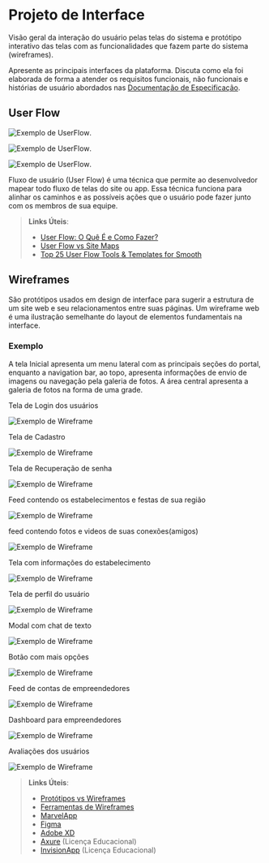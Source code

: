 
# Projeto de Interface

Visão geral da interação do usuário pelas telas do sistema e protótipo interativo das telas com as funcionalidades que fazem parte do sistema (wireframes).

 Apresente as principais interfaces da plataforma. Discuta como ela foi elaborada de forma a atender os requisitos funcionais, não funcionais e histórias de usuário abordados nas <a href="2-Especificação do Projeto.md"> Documentação de Especificação</a>.

## User Flow

![Exemplo de UserFlow](Flowchart1.jpg).

![Exemplo de UserFlow](Flowchart2.jpg).


![Exemplo de UserFlow](Flowchart3.jpg).


Fluxo de usuário (User Flow) é uma técnica que permite ao desenvolvedor mapear todo fluxo de telas do site ou app. Essa técnica funciona para alinhar os caminhos e as possíveis ações que o usuário pode fazer junto com os membros de sua equipe.

> **Links Úteis**:
> - [User Flow: O Quê É e Como Fazer?](https://medium.com/7bits/fluxo-de-usu%C3%A1rio-user-flow-o-que-%C3%A9-como-fazer-79d965872534)
> - [User Flow vs Site Maps](http://designr.com.br/sitemap-e-user-flow-quais-as-diferencas-e-quando-usar-cada-um/)
> - [Top 25 User Flow Tools & Templates for Smooth](https://www.mockplus.com/blog/post/user-flow-tools)


## Wireframes

São protótipos usados em design de interface para sugerir a estrutura de um site web e seu relacionamentos entre suas páginas. Um wireframe web é uma ilustração semelhante do layout de elementos fundamentais na interface.

### Exemplo

A tela Inicial apresenta um menu lateral com as principais seções do portal, enquanto a navigation bar, ao topo, apresenta informações de envio de imagens ou navegação pela galeria de fotos. A área central apresenta a galeria de fotos na forma de uma grade.

Tela de Login dos usuários

![Exemplo de Wireframe](src/arquivos_html/teladeloggin.JPG)
  
  Tela de Cadastro

  
![Exemplo de Wireframe](cadastro.JPG)
  
  Tela de Recuperação de senha

![Exemplo de Wireframe](telarecuperação.JPG)
  
  Feed contendo os estabelecimentos e festas de sua região

![Exemplo de Wireframe](feedsrole.JPG)
  
  feed contendo fotos e videos de suas conexões(amigos)

![Exemplo de Wireframe](feedconexões.JPG)
  
  Tela com informações do estabelecimento

![Exemplo de Wireframe](informaçoesestabelecimento.JPG)

  Tela de perfil do usuário
  
![Exemplo de Wireframe](perfilusuario.JPG)

  Modal com chat de texto
  
![Exemplo de Wireframe](modalchat.JPG)

  Botão com mais opções

![Exemplo de Wireframe](botãoperfil.JPG)

  Feed de contas de empreendedores

![Exemplo de Wireframe](feedempreendedor.JPG)

  Dashboard para empreendedores

![Exemplo de Wireframe](dashboardlojistas.JPG)

  Avaliações dos usuários

![Exemplo de Wireframe](avaliações.JPG)











 
> **Links Úteis**:
> - [Protótipos vs Wireframes](https://www.nngroup.com/videos/prototypes-vs-wireframes-ux-projects/)
> - [Ferramentas de Wireframes](https://rockcontent.com/blog/wireframes/)
> - [MarvelApp](https://marvelapp.com/developers/documentation/tutorials/)
> - [Figma](https://www.figma.com/)
> - [Adobe XD](https://www.adobe.com/br/products/xd.html#scroll)
> - [Axure](https://www.axure.com/edu) (Licença Educacional)
> - [InvisionApp](https://www.invisionapp.com/) (Licença Educacional)
